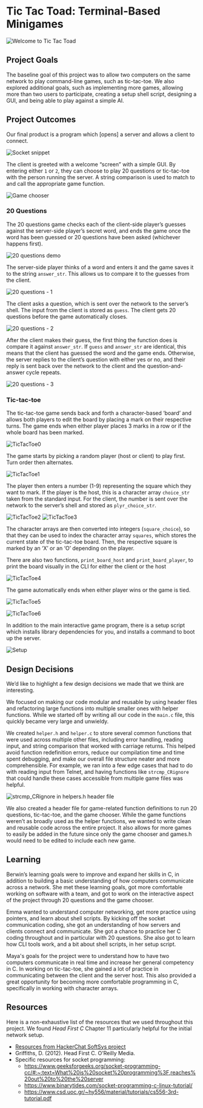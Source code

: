 # Tic Tac Toad: Terminal-Based Minigames

![Welcome to Tic Tac Toad](images/tictactoad.PNG)

## Project Goals

The baseline goal of this project was to allow two computers on the same network to play command-line games, such as tic-tac-toe. We also explored additional goals, such as implementing more games, allowing more than two users to participate, creating a setup shell script, designing a GUI, and being able to play against a simple AI.

## Project Outcomes

Our final product is a program which [opens] a server and allows a client to connect.

![Socket snippet](images/socket_stuff.png)

The client is greeted with a welcome “screen” with a simple GUI. By entering either `1` or `2`, they can choose to play 20 questions or tic-tac-toe with the person running the server. A string comparison is used to match to and call the appropriate game function.

![Game chooser](images/gamechooser.PNG)

### 20 Questions

The 20 questions game checks each of the client-side player’s guesses against the server-side player’s secret word, and ends the game once the word has been guessed or 20 questions have been asked (whichever happens first).

![20 questions demo](images/20q_demo.PNG)

The server-side player thinks of a word and enters it and the game saves it to the string `answer_str`. This allows us to compare it to the guesses from the client.

![20 questions - 1](images/20q_1.PNG)

The client asks a question, which is sent over the network to the server’s shell. The input from the client is stored as `guess`. The client gets 20 questions before the game automatically closes.

![20 questions - 2](images/20q_2.PNG)

After the client makes their guess, the first thing the function does is compare it against `answer_str`. If `guess` and `answer_str` are identical, this means that the client has guessed the word and the game ends. Otherwise, the server replies to the client’s question with either yes or no, and their reply is sent back over the network to the client and the question-and-answer cycle repeats.

![20 questions - 3](images/20q_3.PNG)

### Tic-tac-toe

The tic-tac-toe game sends back and forth a character-based ‘board’ and allows both players to edit the board by placing a mark on their respective turns. The game ends when either player places 3 marks in a row or if the whole board has been marked. 

![TicTacToe0](images/TicTacToe0.PNG)

The game starts by picking a random player (host or client) to play first. Turn order then alternates.

![TicTacToe1](images/TicTacToe1.PNG)

The player then enters a number (1-9) representing the square which they want to mark. If the player is the host, this is a character array `choice_str` taken from the standard input. For the client, the number is sent over the network to the server’s shell and stored as `plyr_choice_str`. 

![TicTacToe2](images/TicTacToe2.PNG)
![TicTacToe3](images/TicTacToe3.PNG)

The character arrays are then converted into integers (`square_choice`), so that they can be used to index the character array `squares`, which stores the current state of the tic-tac-toe board. Then, the respective square is marked by an ‘X’ or an ‘O’ depending on the player.


There are also two functions, `print_board_host` and `print_board_player`, to print the board visually in the CLI for either the client or the host

![TicTacToe4](images/TicTacToe4.PNG)

The game automatically ends when either player wins or the game is tied.

![TicTacToe5](images/TicTacToe5.PNG)

![TicTacToe6](images/TicTacToe6.PNG)

In addition to the main interactive game program, there is a setup script which installs library dependencies for you, and installs a command to boot up the server.

![Setup](images/setup.png)

## Design Decisions

We’d like to highlight a few design decisions we made that we think are interesting.

We focused on making our code modular and reusable by using header files and refactoring large functions into multiple smaller ones with helper functions. While we started off by writing all our code in the `main.c` file, this quickly became very large and unwieldy.

We created `helper.h` and `helper.c` to store several common functions that were used across multiple other files, including error handling, reading input, and string comparison that worked with carriage returns. This helped avoid function redefinition errors, reduce our compilation time and time spent debugging, and make our overall file structure neater and more comprehensible. For example, we ran into a few edge cases that had to do with reading input from Telnet, and having functions like `strcmp_CRignore` that could handle these cases accessible from multiple game files was helpful.

![strcmp_CRignore in helpers.h header file](images/helpersHeader.PNG)

We also created a header file for game-related function definitions to run 20 questions, tic-tac-toe, and the game chooser. While the game functions weren’t as broadly used as the helper functions, we wanted to write clean and reusable code across the entire project. It also allows for more games to easily be added in the future since only the game chooser and games.h would need to be edited to include each new game.

## Learning

Berwin’s learning goals were to improve and expand her skills in C, in addition to building a basic understanding of how computers communicate across a network. She met these learning goals, got more comfortable working on software with a team, and got to work on the interactive aspect of the project through 20 questions and the game chooser.

Emma wanted to understand computer networking, get more practice using pointers, and learn about shell scripts. By kicking off the socket communication coding, she got an understanding of how servers and clients connect and communicate. She got a chance to practice her C coding throughout and in particular with 20 questions. She also got to learn how CLI tools work, and a bit about shell scripts, in her setup script.

Maya's goals for the project were to understand how to have two computers communicate in real time and increase her general competency in C. In working on tic-tac-toe, she gained a lot of practice in communicating between the client and the server host. This also provided a great opportunity for becoming more comfortable programming in C, specifically in working with character arrays.


## Resources

Here is a non-exhaustive list of the resources that we used throughout this project. We found _Head First C_ Chapter 11 particularly helpful for the initial network setup.
* [Resources from HackerChat SoftSys project](https://github.com/NathanShuster/hackerchat/blob/master/reports/report.md#resources)
* Griffiths, D. (2012). Head First C. O’Reilly Media.
* Specific resources for socket programming:
  * https://www.geeksforgeeks.org/socket-programming-cc/#:~:text=What%20is%20socket%20programming%3F,reaches%20out%20to%20the%20server
  * https://www.binarytides.com/socket-programming-c-linux-tutorial/
  * https://www.csd.uoc.gr/~hy556/material/tutorials/cs556-3rd-tutorial.pdf

